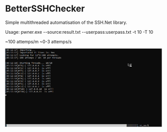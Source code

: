 # BetterSSHChecker
Simple multithreaded automatisation of the SSH.Net library.

Usage:
pwner.exe --source:result.txt --userpass:userpass.txt -t 10 -T 10

~100 attemps/m
~0-3 attemps/s

![welp](img/main.png)
